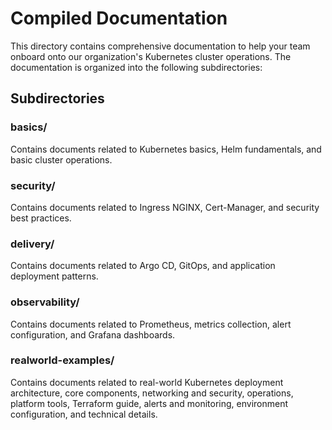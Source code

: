 # Compiled Documentation

This directory contains comprehensive documentation to help your team onboard onto our organization's Kubernetes cluster operations. The documentation is organized into the following subdirectories:

## Subdirectories

### basics/
Contains documents related to Kubernetes basics, Helm fundamentals, and basic cluster operations.

### security/
Contains documents related to Ingress NGINX, Cert-Manager, and security best practices.

### delivery/
Contains documents related to Argo CD, GitOps, and application deployment patterns.

### observability/
Contains documents related to Prometheus, metrics collection, alert configuration, and Grafana dashboards.

### realworld-examples/
Contains documents related to real-world Kubernetes deployment architecture, core components, networking and security, operations, platform tools, Terraform guide, alerts and monitoring, environment configuration, and technical details.
